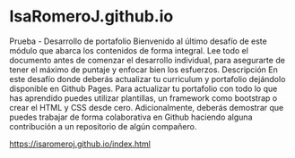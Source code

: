 # IsaRomeroJ.github.io
Prueba - Desarrollo de portafolio
Bienvenido al último desafío de este módulo que abarca los contenidos de forma integral.
Lee todo el documento antes de comenzar el desarrollo individual, para asegurarte de tener
el máximo de puntaje y enfocar bien los esfuerzos.
Descripción
En este desafío donde deberás actualizar tu curriculum y portafolio dejándolo disponible en
Github Pages.
Para actualizar tu portafolio con todo lo que has aprendido puedes utilizar plantillas, un
framework como bootstrap o crear el HTML y CSS desde cero.
Adicionalmente, deberás demostrar que puedes trabajar de forma colaborativa en Github
haciendo alguna contribución a un repositorio de algún compañero.

https://isaromeroj.github.io/index.html
